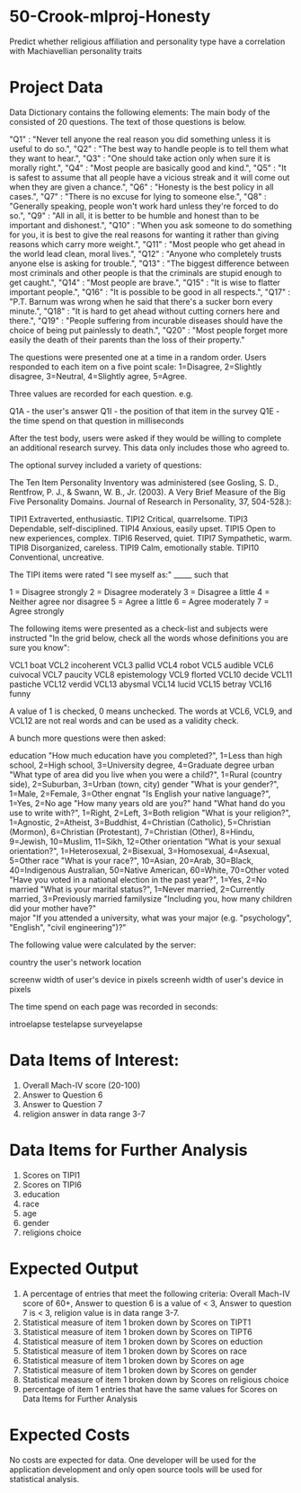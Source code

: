 # 50-Crook-mlproj-Honesty
Predict whether religious affiliation and personality type have a correlation with Machiavellian personality traits

# Project Data

Data Dictionary contains the following elements:
The main body of the consisted of 20 questions. The text of those questions is below.

"Q1" : "Never tell anyone the real reason you did something unless it is useful to do so.",
"Q2" : "The best way to handle people is to tell them what they want to hear.",
"Q3" : "One should take action only when sure it is morally right.",
"Q4" : "Most people are basically good and kind.",
"Q5" : "It is safest to assume that all people have a vicious streak and it will come out when they are given a chance.",
"Q6" : "Honesty is the best policy in all cases.",
"Q7" : "There is no excuse for lying to someone else.",
"Q8" : "Generally speaking, people won't work hard unless they're forced to do so.",
"Q9" : "All in all, it is better to be humble and honest than to be important and dishonest.",
"Q10" : "When you ask someone to do something for you, it is best to give the real reasons for wanting it rather than giving reasons which carry more weight.",
"Q11" : "Most people who get ahead in the world lead clean, moral lives.",
"Q12" : "Anyone who completely trusts anyone else is asking for trouble.",
"Q13" : "The biggest difference between most criminals and other people is that the criminals are stupid enough to get caught.",
"Q14" : "Most people are brave.",
"Q15" : "It is wise to flatter important people.",
"Q16" : "It is possible to be good in all respects.",
"Q17" : "P.T. Barnum was wrong when he said that there's a sucker born every minute.",
"Q18" : "It is hard to get ahead without cutting corners here and there.",
"Q19" : "People suffering from incurable diseases should have the choice of being put painlessly to death.",
"Q20" : "Most people forget more easily the death of their parents than the loss of their property."

The questions were presented one at a time in a random order. Users responded to each item on a five point scale: 1=Disagree, 2=Slightly disagree, 3=Neutral, 4=Slightly agree, 5=Agree.

Three values are recorded for each question. e.g.

Q1A - the user's answer
Q1I - the position of that item in the survey
Q1E - the time spend on that question in milliseconds

After the test body, users were asked if they would be willing to complete an additional research survey. This data only includes those who agreed to.

The optional survey included a variety of questions:

The Ten Item Personality Inventory was administered (see Gosling, S. D., Rentfrow, P. J., & Swann, W. B., Jr. (2003). A Very Brief Measure of the Big Five Personality Domains. Journal of Research in Personality, 37, 504-528.):

TIPI1	Extraverted, enthusiastic.
TIPI2	Critical, quarrelsome.
TIPI3	Dependable, self-disciplined.
TIPI4	Anxious, easily upset.
TIPI5	Open to new experiences, complex.
TIPI6	Reserved, quiet.
TIPI7	Sympathetic, warm.
TIPI8	Disorganized, careless.
TIPI9	Calm, emotionally stable.
TIPI10	Conventional, uncreative.

The TIPI items were rated "I see myself as:" _____ such that

1 = Disagree strongly
2 = Disagree moderately
3 = Disagree a little
4 = Neither agree nor disagree
5 = Agree a little
6 = Agree moderately
7 = Agree strongly

The following items were presented as a check-list and subjects were instructed "In the grid below, check all the words whose definitions you are sure you know":

VCL1	boat
VCL2	incoherent
VCL3	pallid
VCL4	robot
VCL5	audible
VCL6	cuivocal
VCL7	paucity
VCL8	epistemology
VCL9	florted
VCL10	decide
VCL11	pastiche
VCL12	verdid
VCL13	abysmal
VCL14	lucid
VCL15	betray
VCL16	funny

A value of 1 is checked, 0 means unchecked. The words at VCL6, VCL9, and VCL12 are not real words and can be used as a validity check.

A bunch more questions were then asked:

education			"How much education have you completed?", 1=Less than high school, 2=High school, 3=University degree, 4=Graduate degree
urban				"What type of area did you live when you were a child?", 1=Rural (country side), 2=Suburban, 3=Urban (town, city)
gender				"What is your gender?", 1=Male, 2=Female, 3=Other
engnat				"Is English your native language?", 1=Yes, 2=No
age					"How many years old are you?"
hand				"What hand do you use to write with?", 1=Right, 2=Left, 3=Both
religion			"What is your religion?", 1=Agnostic, 2=Atheist, 3=Buddhist, 4=Christian (Catholic), 5=Christian (Mormon), 6=Christian (Protestant), 7=Christian (Other), 8=Hindu, 9=Jewish, 10=Muslim, 11=Sikh, 12=Other
orientation			"What is your sexual orientation?", 1=Heterosexual, 2=Bisexual, 3=Homosexual, 4=Asexual, 5=Other
race				"What is your race?", 10=Asian, 20=Arab, 30=Black, 40=Indigenous Australian, 50=Native American, 60=White, 70=Other
voted				"Have you voted in a national election in the past year?", 1=Yes, 2=No
married				"What is your marital status?", 1=Never married, 2=Currently married, 3=Previously married
familysize			"Including you, how many children did your mother have?"		
major				"If you attended a university, what was your major (e.g. "psychology", "English", "civil engineering")?"

The following value were calculated by the server:

country		the user's network location

screenw		width of user's device in pixels
screenh		width of user's device in pixels

The time spend on each page was recorded in seconds:

introelapse
testelapse
surveyelapse

# Data Items of Interest:
1. Overall Mach-IV score (20-100)
2. Answer to Question 6
3. Answer to Question 7
4. religion answer in data range 3-7

# Data Items for Further Analysis
1. Scores on TIPI1
2. Scores on TIPI6
3. education
4. race
5. age
6. gender
7. religions choice

# Expected Output
1. A percentage of entries that meet the following criteria: Overall Mach-IV score of 60+, Answer to question 6 is a value of < 3, Answer to question 7 is < 3, religion value is in data range 3-7.
2. Statistical measure of item 1 broken down by Scores on TIPT1
3. Statistical measure of item 1 broken down by Scores on TIPT6
4. Statistical measure of item 1 broken down by Scores on eduction
5. Statistical measure of item 1 broken down by Scores on race
6. Statistical measure of item 1 broken down by Scores on age
7. Statistical measure of item 1 broken down by Scores on gender
8. Statistical measure of item 1 broken down by Scores on religious choice
9. percentage of item 1 entries that have the same values for Scores on Data Items for Further Analysis

# Expected Costs
No costs are expected for data. One developer will be used for the application development and only open source tools will be used for statistical analysis.

